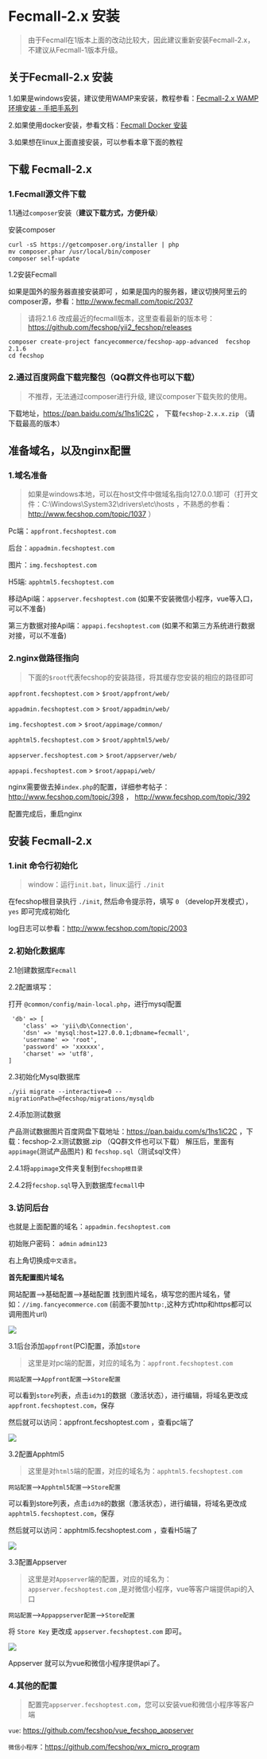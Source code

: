 Fecmall-2.x 安装
==============

> 由于Fecmall在1版本上面的改动比较大，因此建议重新安装Fecmall-2.x，不建议从Fecmall-1版本升级。


关于Fecmall-2.x 安装
--------------------

1.如果是windows安装，建议使用WAMP来安装，教程参看：[Fecmall-2.x WAMP环境安装 - 手把手系列](http://www.fecmall.com/doc/fecshop-guide/develop/cn-2.0/guide-fecshop-2-about-wamp-install.html)

2.如果使用docker安装，参看文档：[Fecmall Docker 安装](https://github.com/fecshop/yii2_fecshop_docker)

3.如果想在linux上面直接安装，可以参看本章下面的教程

下载 Fecmall-2.x 
----------------

### 1.Fecmall源文件下载

1.1通过`composer`安装（**建议下载方式，方便升级**）

安装composer

```
curl -sS https://getcomposer.org/installer | php
mv composer.phar /usr/local/bin/composer
composer self-update
```

1.2安装Fecmall

如果是国外的服务器直接安装即可
，如果是国内的服务器，建议切换阿里云的composer源，参看：http://www.fecmall.com/topic/2037

> 请将2.1.6 改成最近的fecmall版本，这里查看最新的版本号： https://github.com/fecshop/yii2_fecshop/releases

```
composer create-project fancyecommerce/fecshop-app-advanced  fecshop 2.1.6
cd fecshop
```

### 2.通过百度网盘下载完整包（QQ群文件也可以下载）

>不推荐，无法通过composer进行升级, 建议composer下载失败的使用。

下载地址，https://pan.baidu.com/s/1hs1iC2C ， 下载`fecshop-2.x.x.zip` （请下载最高的版本）


准备域名，以及nginx配置
------------------

### 1.域名准备

> 如果是windows本地，可以在host文件中做域名指向127.0.0.1即可（打开文件：C:\Windows\System32\drivers\etc\hosts ，不熟悉的参看：http://www.fecshop.com/topic/1037 ）


Pc端：`appfront.fecshoptest.com`

后台：`appadmin.fecshoptest.com`

图片：`img.fecshoptest.com`

H5端: `apphtml5.fecshoptest.com`

移动Api端：`appserver.fecshoptest.com`  (如果不安装微信小程序，vue等入口，可以不准备)
 
第三方数据对接Api端：`appapi.fecshoptest.com` (如果不和第三方系统进行数据对接，可以不准备)



### 2.nginx做路径指向

>下面的`$root`代表fecshop的安装路径，将其缓存您安装的相应的路径即可

`appfront.fecshoptest.com`   >  `$root/appfront/web/`

`appadmin.fecshoptest.com`   >  `$root/appadmin/web/`

`img.fecshoptest.com`   >  `$root/appimage/common/`

`apphtml5.fecshoptest.com`   >  `$root/apphtml5/web/`

`appserver.fecshoptest.com`   >  `$root/appserver/web/`

`appapi.fecshoptest.com`   >  `$root/appapi/web/`



nginx需要做去掉`index.php`的配置，详细参考帖子：http://www.fecshop.com/topic/398  ，  http://www.fecshop.com/topic/392


配置完成后，重启nginx

安装 Fecmall-2.x 
--------

### 1.init 命令行初始化

> window：运行`init.bat`，linux:运行 `./init`

在fecshop根目录执行  `./init`,  然后命令提示符，填写 `0` （develop开发模式）， `yes` 即可完成初始化

log日志可以参看：http://www.fecshop.com/topic/2003

### 2.初始化数据库

2.1创建数据库`Fecmall`

2.2配置填写：

打开 `@common/config/main-local.php`，进行mysql配置

```
 'db' => [ 
    'class' => 'yii\db\Connection',
    'dsn' => 'mysql:host=127.0.0.1;dbname=fecmall',
    'username' => 'root',
    'password' => 'xxxxxx',
    'charset' => 'utf8',
]
```

2.3初始化Mysql数据库

```
./yii migrate --interactive=0 --migrationPath=@fecshop/migrations/mysqldb
```

2.4添加测试数据

产品测试数据图片百度网盘下载地址：https://pan.baidu.com/s/1hs1iC2C ，下载：fecshop-2.x测试数据.zip （QQ群文件也可以下载）
解压后，里面有`appimage`(测试产品图片) 和 `fecshop.sql`（测试sql文件） 

2.4.1将`appimage`文件夹复制到`fecshop根目录`

2.4.2将`fecshop.sql`导入到数据库`fecmall`中



### 3.访问后台

也就是上面配置的域名：`appadmin.fecshoptest.com`

初始账户密码：  `admin`  `admin123`

右上角切换成`中文语言`。

**首先配置图片域名** 

网站配置-->基础配置-->基础配置  找到图片域名，填写您的图片域名，譬如：`//img.fancyecommerce.com`
(前面不要加`http:`,这种方式http和https都可以调用图片url)

![](images/ff1.png)


3.1后台添加`appfront`(PC)配置，添加`store`

> 这里是对pc端的配置，对应的域名为：`appfront.fecshoptest.com`

`网站配置`-->`Appfront配置`-->`Store配置`

可以看到`store`列表，点击`id为1`的数据（激活状态），进行编辑，将域名更改成 `appfront.fecshoptest.com`，保存

然后就可以访问：appfront.fecshoptest.com ，查看pc端了

![](images/ff2.png)


3.2配置Apphtml5


> 这里是对`html5`端的配置，对应的域名为：`apphtml5.fecshoptest.com`

`网站配置`-->`Apphtml5配置`-->`Store配置`

可以看到store列表，点击`id为8`的数据（激活状态），进行编辑，将域名更改成 `apphtml5.fecshoptest.com`，保存

然后就可以访问：apphtml5.fecshoptest.com ，查看H5端了

![](images/ff3.png)


3.3配置Appserver


> 这里是对`Appserver`端的配置，对应的域名为：`appserver.fecshoptest.com` ,是对微信小程序，vue等客户端提供api的入口

`网站配置`-->`Appappserver配置`-->`Store配置`

将 `Store Key` 更改成 `appserver.fecshoptest.com` 即可。


![](images/ff5.png)

Appserver 就可以为vue和微信小程序提供api了。

### 4.其他的配置

> 配置完`appserver.fecshoptest.com`，您可以安装vue和微信小程序等客户端

`vue`: https://github.com/fecshop/vue_fecshop_appserver

`微信小程序`：https://github.com/fecshop/wx_micro_program

















